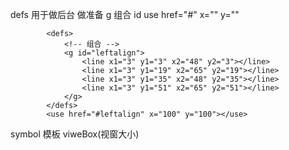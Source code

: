 defs 用于做后台  做准备
g 组合 id 
use  href="#" x="" y=""
  <!-- 定义 反复使用 -->
            <defs>
                <!-- 组合 -->
                <g id="leftalign">
                    <line x1="3" y1="3" x2="48" y2="3"></line>
                    <line x1="3" y1="19" x2="65" y2="19"></line>
                    <line x1="3" y1="35" x2="48" y2="35"></line>
                    <line x1="3" y1="51" x2="65" y2="51"></line>
                </g>
            </defs>
            <use href="#leftalign" x="100" y="100"></use>
<!--  -->



symbol  模板 viweBox(视窗大小) 
